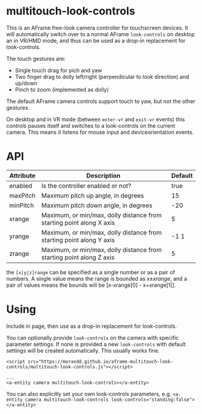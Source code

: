 # multitouch-look-controls

This is an AFrame free-look camera controller for touchscreen devices. It will automatically switch over to a normal AFrame `look-controls` on desktop an in VR/HMD mode, and thus can be used as a drop-in replacement for look-controls.

The touch gestures are:
* Single touch drag for pich and yaw
* Two finger drag to dolly left/right (perpendicular to look direction) and up/down
* Pinch to zoom (implemented as dolly)

The default AFrame camera controls support touch to yaw, but not the other gestures.

On desktop and in VR mode (between `enter-vr` and `exit-vr` events) this controls pauses itself and switches to a look-controls on the current camera. This means it listens for mouse input and deviceorientation events. 

# API #

Attribute | Description | Default
--- | --- | ---
enabled | Is the controller enabled or not? | true
maxPitch | Maximum pitch up angle, in degrees | 15
minPitch | Maximum pitch down angle, in degrees | -20
xrange | Maximum, or min/max, dolly distance from starting point along X axis | 5
yrange | Maximum, or min/max, dolly distance from starting point along Y axis | -1 1
zrange | Maximum, or min/max, dolly distance from starting point along Z axis | 5

the `[x|y|z]range` can be specified as a single number or as a pair of numbers. A single value means the range is
bounded as _x&plusmn;xrange_, and a pair of values means the bounds will be [x-xrange[0] - x+xrange[1]]. 

# Using #

Include in page, then use as a drop-in replacement for look-controls.

You can optionally provide `look-controls` on the camera with specific parameter settings. If none is provided a new `look-controls` with default settings will be created automatically. This usually works fine.

```
<script src="https://morandd.github.io/aframe-multitouch-look-controls/multitouch-look-controls.js"></script>

...
<a-entity camera multitouch-look-controls></a-entity>
```

You can also explicitly set your own look-controls parameters, e.g. `<a-entity camera multitouch-look-controls look-controls="standing:false"></a-entity>`




